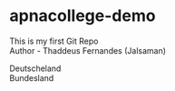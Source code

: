 # apnacollege-demo
This is my first Git Repo 
<br>
Author - Thaddeus Fernandes  (Jalsaman)

Deutscheland
<br>
Bundesland


